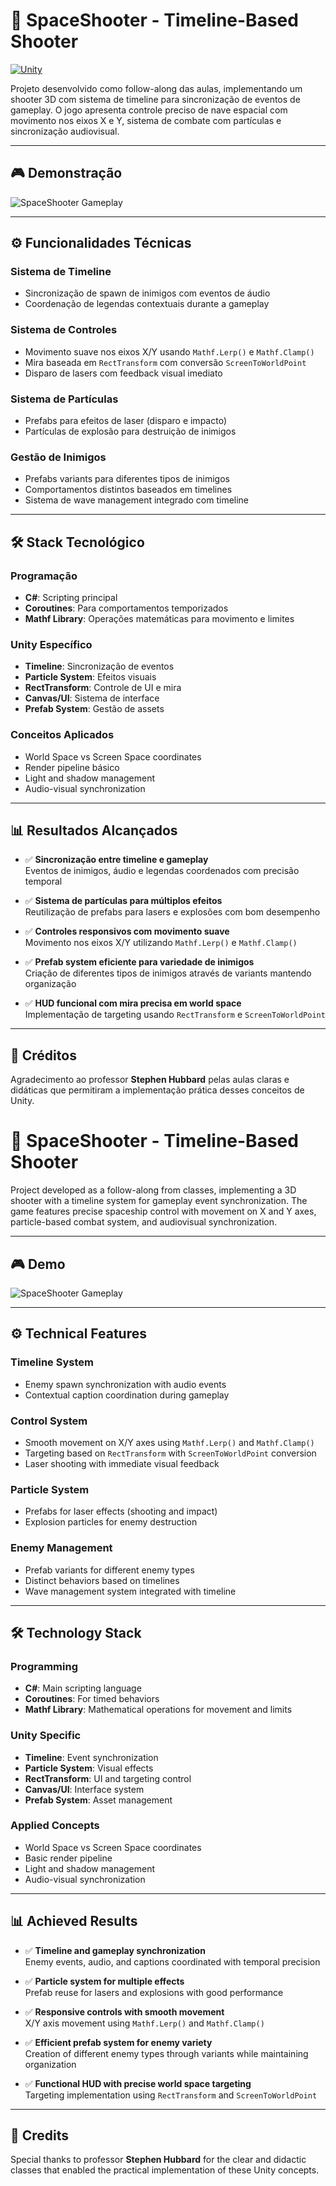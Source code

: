 # 🚀 SpaceShooter - Timeline-Based Shooter

[![Unity](https://img.shields.io/badge/Unity-2022.3+-000.svg?logo=unity)](https://unity.com)

Projeto desenvolvido como follow-along das aulas, implementando um shooter 3D com sistema de timeline para sincronização de eventos de gameplay. O jogo apresenta controle preciso de nave espacial com movimento nos eixos X e Y, sistema de combate com partículas e sincronização audiovisual.

---

## 🎮 Demonstração

![SpaceShooter Gameplay](SpaceShooter/Images/GamePrint.PNG)


---

## ⚙️ Funcionalidades Técnicas

### **Sistema de Timeline**
- Sincronização de spawn de inimigos com eventos de áudio
- Coordenação de legendas contextuais durante a gameplay

### **Sistema de Controles**
- Movimento suave nos eixos X/Y usando `Mathf.Lerp()` e `Mathf.Clamp()`
- Mira baseada em `RectTransform` com conversão `ScreenToWorldPoint`
- Disparo de lasers com feedback visual imediato

### **Sistema de Partículas**
- Prefabs para efeitos de laser (disparo e impacto)
- Partículas de explosão para destruição de inimigos

### **Gestão de Inimigos**
- Prefabs variants para diferentes tipos de inimigos
- Comportamentos distintos baseados em timelines
- Sistema de wave management integrado com timeline

---

## 🛠️ Stack Tecnológico

### **Programação**
- **C#**: Scripting principal
- **Coroutines**: Para comportamentos temporizados
- **Mathf Library**: Operações matemáticas para movimento e limites

### **Unity Específico**
- **Timeline**: Sincronização de eventos
- **Particle System**: Efeitos visuais
- **RectTransform**: Controle de UI e mira
- **Canvas/UI**: Sistema de interface
- **Prefab System**: Gestão de assets

### **Conceitos Aplicados**
- World Space vs Screen Space coordinates
- Render pipeline básico
- Light and shadow management
- Audio-visual synchronization

---

## 📊 Resultados Alcançados

- ✅ **Sincronização entre timeline e gameplay**  
  Eventos de inimigos, áudio e legendas coordenados com precisão temporal

- ✅ **Sistema de partículas para múltiplos efeitos**  
  Reutilização de prefabs para lasers e explosões com bom desempenho

- ✅ **Controles responsivos com movimento suave**  
  Movimento nos eixos X/Y utilizando `Mathf.Lerp()` e `Mathf.Clamp()`

- ✅ **Prefab system eficiente para variedade de inimigos**  
  Criação de diferentes tipos de inimigos através de variants mantendo organização

- ✅ **HUD funcional com mira precisa em world space**  
  Implementação de targeting usando `RectTransform` e `ScreenToWorldPoint`

---

## 🙏 Créditos

Agradecimento ao professor **Stephen Hubbard** pelas aulas claras e didáticas que permitiram a implementação prática desses conceitos de Unity.




# 🚀 SpaceShooter - Timeline-Based Shooter

Project developed as a follow-along from classes, implementing a 3D shooter with a timeline system for gameplay event synchronization. The game features precise spaceship control with movement on X and Y axes, particle-based combat system, and audiovisual synchronization.

---

## 🎮 Demo

![SpaceShooter Gameplay](SpaceShooter/Images/GamePrint.PNG)


---

## ⚙️ Technical Features

### **Timeline System**
- Enemy spawn synchronization with audio events
- Contextual caption coordination during gameplay

### **Control System**
- Smooth movement on X/Y axes using `Mathf.Lerp()` and `Mathf.Clamp()`
- Targeting based on `RectTransform` with `ScreenToWorldPoint` conversion
- Laser shooting with immediate visual feedback

### **Particle System**
- Prefabs for laser effects (shooting and impact)
- Explosion particles for enemy destruction

### **Enemy Management**
- Prefab variants for different enemy types
- Distinct behaviors based on timelines
- Wave management system integrated with timeline

---

## 🛠️ Technology Stack

### **Programming**
- **C#**: Main scripting language
- **Coroutines**: For timed behaviors
- **Mathf Library**: Mathematical operations for movement and limits

### **Unity Specific**
- **Timeline**: Event synchronization
- **Particle System**: Visual effects
- **RectTransform**: UI and targeting control
- **Canvas/UI**: Interface system
- **Prefab System**: Asset management

### **Applied Concepts**
- World Space vs Screen Space coordinates
- Basic render pipeline
- Light and shadow management
- Audio-visual synchronization

---

## 📊 Achieved Results

- ✅ **Timeline and gameplay synchronization**  
  Enemy events, audio, and captions coordinated with temporal precision

- ✅ **Particle system for multiple effects**  
  Prefab reuse for lasers and explosions with good performance

- ✅ **Responsive controls with smooth movement**  
  X/Y axis movement using `Mathf.Lerp()` and `Mathf.Clamp()`

- ✅ **Efficient prefab system for enemy variety**  
  Creation of different enemy types through variants while maintaining organization

- ✅ **Functional HUD with precise world space targeting**  
  Targeting implementation using `RectTransform` and `ScreenToWorldPoint`

---

## 🙏 Credits

Special thanks to professor **Stephen Hubbard** for the clear and didactic classes that enabled the practical implementation of these Unity concepts.